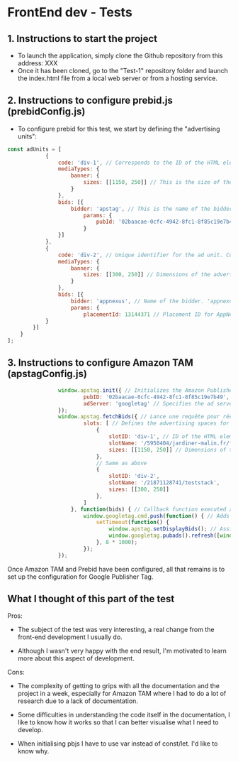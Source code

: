 # FrontEnd dev - Tests

## 1. Instructions to start the project

- To launch the application, simply clone the Github repository from this address: XXX 
- Once it has been cloned, go to the "Test-1" repository folder and launch the index.html file from a local web server or from a hosting service. 

## 2. Instructions to configure prebid.js (prebidConfig.js)

- To configure prebid for this test, we start by defining the "advertising units":


```js
const adUnits = [
            {
                code: 'div-1', // Corresponds to the ID of the HTML element where the ad will be rendered
                mediaTypes: {
                    banner: {
                        sizes: [[1150, 250]] // This is the size of the advert, in this case a banner measuring 1150x250 pixels.
                    }
                },
                bids: [{
                    bidder: 'apstag', // This is the name of the bidder, "apstag" stands for Amazon Publisher Service Tag
                        params: {
                            pubId: '02baacae-0cfc-4942-8fc1-8f85c19e7b49', // Publisher ID for Amazon. 
                        }
                }]
            },
            {
                code: 'div-2', // Unique identifier for the ad unit. Corresponds to the ID of the HTML element where the ad will be rendered.
                mediaTypes: {
                    banner: {
                        sizes: [[300, 250]] // Dimensions of the advertising unit. Here, we're talking about a 300x250 pixel banner.
                    }
                },
                bids: [{
                    bidder: 'appnexus', // Name of the bidder. 'appnexus' refers to the AppNexus auction platform.
                    params: {
                        placementId: 13144371 // Placement ID for AppNexus. Unique identifier provided by AppNexus for this advertising placement.
            }
        }]
    }
];
```

## 3. Instructions to configure Amazon TAM (apstagConfig.js)

```js
                window.apstag.init({ // Initializes the Amazon Publisher Services (Apstag) configuration.
                        pubID: '02baacae-0cfc-4942-8fc1-8f85c19e7b49', // Publisher's unique identifier assigned to the APS account
                        adServer: 'googletag' // Specifies the ad server to be used.
                });
                window.apstag.fetchBids({ // Lance une requête pour récupérer les enchères d'APS.
                        slots: [ // Defines the advertising spaces for which bids will be collected.
                            {
                                slotID: 'div-1', // ID of the HTML element where the ad will be displayed.
                                slotName: '/5950404/jardiner-malin.fr/fiche-jardinage_1', // Unique path for the ad placement. It corresponds to the path defined in Google Ad Manager.
                                sizes: [[1150, 250]] // Dimensions of the advertising space.
                            },
                            // Same as above
                            {
                                slotID: 'div-2',
                                slotName: '/21871128741/teststack',
                                sizes: [[300, 250]]
                            },
                        ]
                    }, function(bids) { // Callback function executed after recovering bids.
                        window.googletag.cmd.push(function() { // Adds a function to the Google Publisher Tag command queue. It will be executed as soon as GPT is ready.
                            setTimeout(function() {
                                window.apstag.setDisplayBids(); // Assigns recovered bids to the defined slots.
                                window.googletag.pubads().refresh([window.slot]); // Refreshes the ads in the specified advertising spaces.
                            }, 8 * 1000);
                        });
                });
```

Once Amazon TAM and Prebid have been configured, all that remains is to set up the configuration for Google Publisher Tag.


## What I thought of this part of the test

Pros: 
- The subject of the test was very interesting, a real change from the front-end development I usually do.  

- Although I wasn't very happy with the end result, I'm motivated to learn more about this aspect of development.

Cons: 

- The complexity of getting to grips with all the documentation and the project in a week, especially for Amazon TAM where I had to do a lot of research due to a lack of documentation. 

- Some difficulties in understanding the code itself in the documentation, I like to know how it works so that I can better visualise what I need to develop.

- When initialising pbjs I have to use var instead of const/let. I'd like to know why.


